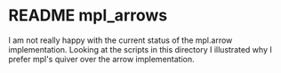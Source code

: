 # README mpl_arrows

I am not really happy with the current status of the mpl.arrow
implementation. Looking at the scripts in this directory I illustrated
why I prefer mpl's quiver over the arrow implementation.
